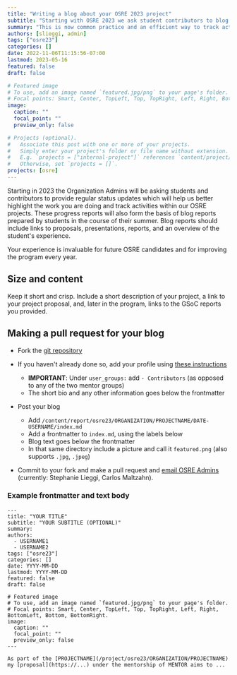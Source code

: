 ```yaml
---
title: "Writing a blog about your OSRE 2023 project"
subtitle: "Starting with OSRE 2023 we ask student contributors to blog!"
summary: "This is now common practice and an efficient way to track activities within OSRE projects. Include links to proposals, presentations, reports, and experience."
authors: [slieggi, admin]
tags: ["osre23"]
categories: []
date: 2022-11-06T11:15:56-07:00
lastmod: 2023-05-16
featured: false
draft: false

# Featured image
# To use, add an image named `featured.jpg/png` to your page's folder.
# Focal points: Smart, Center, TopLeft, Top, TopRight, Left, Right, BottomLeft, Bottom, BottomRight.
image:
  caption: ""
  focal_point: ""
  preview_only: false

# Projects (optional).
#   Associate this post with one or more of your projects.
#   Simply enter your project's folder or file name without extension.
#   E.g. `projects = ["internal-project"]` references `content/project/deep-learning/index.md`.
#   Otherwise, set `projects = []`.
projects: [osre]
---
```


Starting in 2023 the Organization Admins will be asking students and contributors to provide regular status updates which will help us better highlight the work you are doing and track activities within our OSRE projects. These progress reports will also form the basis of blog reports prepared by students in the course of their summer. Blog reports should include links to proposals, presentations, reports, and an overview of the student's experience. 

Your experience is invaluable for future OSRE candidates and for improving the program every year.

## Size and content

Keep it short and crisp. Include a short description of your project, a link to your project proposal, and, later in the program, links to the GSoC reports you provided. 

## Making a pull request for your blog

- Fork the [git repository](https://github.com/ucsc-ospo/ucsc-ospo.github.io)
- If you haven't already done so, add your profile using [these instructions](/osredocs/formentors/#instructions-for-adding-a-mentor)
  - **IMPORTANT**: Under `user_groups:` add `- Contributors` (as opposed to any of the two mentor groups)
  - The short bio and any other information goes below the frontmatter

- Post your blog
  - Add `/content/report/osre23/ORGANIZATION/PROJECTNAME/DATE-USERNAME/index.md`
  - Add a frontmatter to `index.md`, using the labels below
  - Blog text goes below the frontmatter
  - In that same directory include a picture and call it `featured.png` (also supports `.jpg`, `.jpeg`) 
- Commit to your fork and make a pull request and [email OSRE Admins](mailto:ospo-info-group@ucsc.edu/) (currently: Stephanie Lieggi, Carlos Maltzahn).

### Example frontmatter and text body
```
---
title: "YOUR TITLE"
subtitle: "YOUR SUBTITLE (OPTIONAL)"
summary:
authors: 
  - USERNAME1
  - USERNAME2
tags: ["osre23"]
categories: []
date: YYYY-MM-DD
lastmod: YYYY-MM-DD
featured: false
draft: false

# Featured image
# To use, add an image named `featured.jpg/png` to your page's folder.
# Focal points: Smart, Center, TopLeft, Top, TopRight, Left, Right, BottomLeft, Bottom, BottomRight.
image:
  caption: ""
  focal_point: ""
  preview_only: false
---

As part of the [PROJECTNAME](/project/osre23/ORGANIZATION/PROJECTNAME) my [proposal](https://...) under the mentorship of MENTOR aims to ...
```